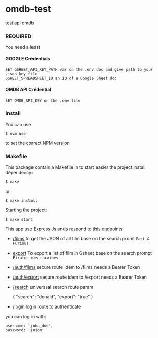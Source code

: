 # omdb-test
test api omdb

### REQUIRED
You need a least 

####  GOOGLE Crédentials
    SET GSHEET_API_KEY_PATH var on the .env doc and give path to your .json key file 
    GSHEET_SPREADSHEET_ID an ID of a Google Sheet doc


#### OMDB API Crédential
    SET OMDB_API_KEY on the .env file 

### Install
You can use

    $ nvm use
to set the correct NPM version

### Makefile
This package contain a Makefile in to start easier the project
install dépendency:

    $ make 
or

    $ make install
Starting the project: 

    $ make start


This app use Express Js ands respond to this endpoints:

* [/films](http://localhost:5400/films)
to get the JSON of all film base on the search promt `Fast & Furious`

* [export](http://localhost:5400/export)
To export a list of film in Gsheet base on the search prompt `Pirates des caraïbes`

* [/auth/films](http://localhost:5400/auth/films)
  secure route idem to /films needs a Bearer Token

* [/auth/export](http://localhost:5400/auth/export)
  secure route idem to /export needs a Bearer Token

* [/search](http://localhost:5400/search)
  universsal search route param


    {
     "search": "donald", 
     "export": "true" 
    }

* [/login](http://localhost:5400/login)
  login route to authenticate

you can log in with: 

    username: 'john_doe',
    password: 'jojom'
